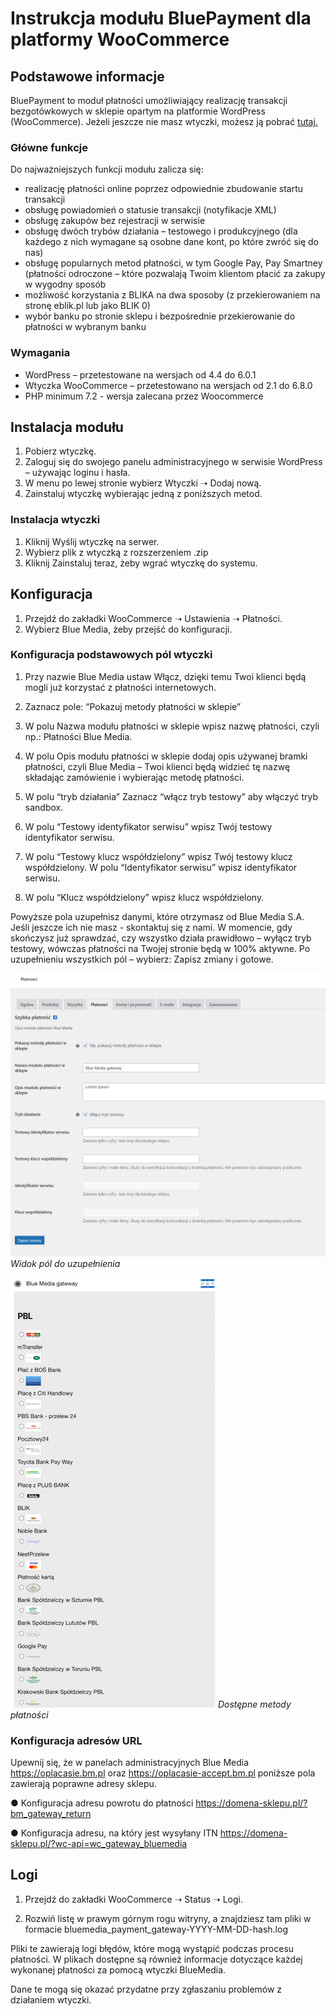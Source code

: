# Instrukcja modułu BluePayment dla platformy WooCommerce

## Podstawowe informacje

BluePayment to moduł płatności umożliwiający realizację transakcji bezgotówkowych w sklepie opartym na platformie WordPress (WooCommerce). Jeżeli jeszcze nie masz wtyczki, możesz ją pobrać [tutaj.](https://github.com/bluepayment-plugin/bluemedia-payment-gateway-for-woocommerce/archive/refs/heads/master.zip)

### Główne funkcje

Do najważniejszych funkcji modułu zalicza się:
- realizację płatności online poprzez odpowiednie zbudowanie startu transakcji
- obsługę powiadomień o statusie transakcji (notyfikacje XML)
- obsługę zakupów bez rejestracji w serwisie
- obsługę dwóch trybów działania – testowego i produkcyjnego (dla każdego z nich wymagane są osobne dane kont, po które zwróć się do nas)
- obsługę popularnych metod płatności, w tym Google Pay, Pay Smartney (płatności odroczone – które pozwalają Twoim klientom płacić za zakupy w wygodny sposób
- możliwość korzystania z BLIKA na dwa sposoby (z przekierowaniem na stronę eblik.pl lub jako BLIK 0)
- wybór banku po stronie sklepu i bezpośrednie przekierowanie do płatności w wybranym banku

### Wymagania

- WordPress – przetestowane na wersjach od 4.4 do 6.0.1
- Wtyczka WooCommerce – przetestowano na wersjach od 2.1 do 6.8.0
- PHP minimum 7.2 - wersja zalecana przez Woocommerce

## Instalacja modułu
1. Pobierz wtyczkę.
2. Zaloguj się do swojego panelu administracyjnego w serwisie WordPress – używając loginu i hasła. 
3. W menu po lewej stronie wybierz Wtyczki ➝ Dodaj nową.
4. Zainstaluj wtyczkę wybierając jedną z poniższych metod.

### Instalacja wtyczki

1. Kliknij Wyślij wtyczkę na serwer.
2. Wybierz plik z wtyczką z rozszerzeniem .zip
3. Kliknij Zainstaluj teraz, żeby wgrać wtyczkę do systemu.

## Konfiguracja

1. Przejdź do zakładki WooCommerce ➝ Ustawienia ➝ Płatności.
2. Wybierz Blue Media, żeby przejść do konfiguracji.

### Konfiguracja podstawowych pól wtyczki

1.	Przy nazwie Blue Media ustaw Włącz, dzięki temu Twoi klienci będą mogli już korzystać z płatności internetowych.
2.	Zaznacz pole: “Pokazuj metody płatności w sklepie”
3.	W polu Nazwa modułu płatności w sklepie wpisz nazwę płatności, czyli np.: Płatności Blue Media.

4.	W polu Opis modułu płatności w sklepie dodaj opis używanej bramki płatności, czyli Blue Media – Twoi klienci będą widzieć tę nazwę składając zamówienie i wybierając metodę płatności.
5.	W polu “tryb działania” Zaznacz “włącz tryb testowy” aby włączyć tryb sandbox.

6.	W polu “Testowy identyfikator serwisu” wpisz Twój testowy identyfikator serwisu.

7.	W polu “Testowy klucz współdzielony” wpisz Twój testowy klucz współdzielony.
W polu “Identyfikator serwisu” wpisz identyfikator serwisu.
8.	W polu “Klucz współdzielony” wpisz klucz współdzielony.

Powyższe pola uzupełnisz danymi, które otrzymasz od Blue Media S.A. Jeśli jeszcze ich nie masz - skontaktuj się z nami.
W momencie, gdy skończysz już sprawdzać, czy wszystko działa prawidłowo – wyłącz tryb testowy, wówczas płatności na Twojej stronie będą w 100% aktywne.
Po uzupełnieniu wszystkich pól – wybierz: Zapisz zmiany i gotowe.

![Widok pól do uzupełnienia](/assets/img/screenshot_1.png)
*Widok pól do uzupełnienia*


![Dostępne metody płatności](/assets/img/screenshot_2.png)
*Dostępne metody płatności*

### Konfiguracja adresów URL
	 	 	 		
Upewnij się, że w panelach administracyjnych Blue Media https://oplacasie.bm.pl oraz https://oplacasie-accept.bm.pl poniższe pola zawierają poprawne adresy sklepu.

●	Konfiguracja adresu powrotu do płatności
https://domena-sklepu.pl/?bm_gateway_return

●	Konfiguracja adresu, na który jest wysyłany ITN
https://domena-sklepu.pl/?wc-api=wc_gateway_bluemedia
  
## Logi

1.	Przejdź do zakładki WooCommerce ➝ Status ➝ Logi.

2.	Rozwiń listę w prawym górnym rogu witryny, a znajdziesz tam pliki w formacie bluemedia_payment_gateway-YYYY-MM-DD-hash.log 

Pliki te zawierają logi błędów, które mogą wystąpić podczas procesu płatności. W plikach dostępne są również informacje dotyczące każdej wykonanej płatności za pomocą wtyczki BlueMedia. 

Dane te mogą się okazać przydatne przy zgłaszaniu problemów z działaniem wtyczki. 
